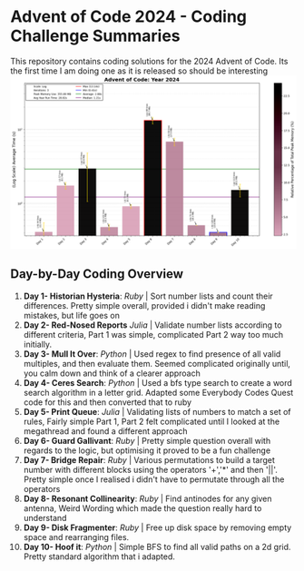 # Advent of Code 2024 - Coding Challenge Summaries

This repository contains coding solutions for the 2024 Advent of Code. Its the first time I am doing one as it is released so should be interesting
![2024 Run Time](2024_Log_plot.png)
## Day-by-Day Coding Overview

1. **Day 1- Historian Hysteria**: *Ruby* | Sort number lists and count their differences. Pretty simple overall, provided i didn't make reading mistakes, but life goes on
2. **Day 2- Red-Nosed Reports** *Julia* | Validate number lists according to different criteria, Part 1 was simple, complicated Part 2 way too much initially.
3. **Day 3- Mull It Over**: *Python* | Used regex to find presence of all valid multiples, and then evaluate them. Seemed complicated originally until, you calm down and think of a clearer approach
4. **Day 4- Ceres Search**: *Python* | Used a bfs type search to create a word search algorithm in a letter grid. Adapted some Everybody Codes Quest code for this and then converted that to ruby
5. **Day 5- Print Queue**: *Julia* | Validating lists of numbers to match a set of rules, Fairly simple Part 1, Part 2 felt complicated until I looked at the megathread and found a different approach
6. **Day 6- Guard Gallivant**: *Ruby* | Pretty simple question overall with regards to the logic, but optimising it proved to be a fun challenge
7. **Day 7- Bridge Repair**: *Ruby* | Various permutations to build a target number with different blocks using the operators '+','*' and then '||'. Pretty simple once I realised i didn't have to permutate through all the operators
8. **Day 8- Resonant Collinearity**: *Ruby* | Find antinodes for any given antenna, Weird Wording which made the question really hard to understand
9. **Day 9- Disk Fragmenter**: *Ruby* | Free up disk space by removing empty space and rearranging files.
10. **Day 10- Hoof it**: *Python* | Simple BFS to find all valid paths on a 2d grid. Pretty standard algorithm that i adapted.
